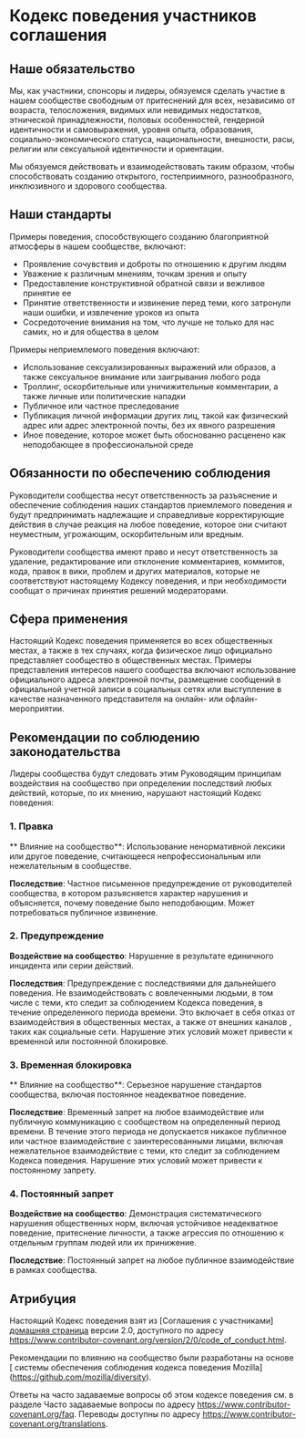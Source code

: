# Кодекс поведения участников соглашения

## Наше обязательство

Мы, как участники, спонсоры и лидеры, обязуемся сделать участие в нашем
сообществе свободным от притеснений для всех, независимо от возраста,
телосложения, видимых или невидимых недостатков, этнической принадлежности, половых особенностей, гендерной
идентичности и самовыражения, уровня опыта, образования, социально-экономического статуса,
национальности, внешности, расы, религии или сексуальной идентичности
и ориентации.

Мы обязуемся действовать и взаимодействовать таким образом, чтобы способствовать созданию открытого, гостеприимного,
разнообразного, инклюзивного и здорового сообщества.

## Наши стандарты

Примеры поведения, способствующего созданию благоприятной атмосферы в нашем
сообществе, включают:

* Проявление сочувствия и доброты по отношению к другим людям
* Уважение к различным мнениям, точкам зрения и опыту
* Предоставление конструктивной обратной связи и вежливое принятие ее
* Принятие ответственности и извинение перед теми, кого затронули наши ошибки,
  и извлечение уроков из опыта
* Сосредоточение внимания на том, что лучше не только для нас самих, но и для общества в
  целом

Примеры неприемлемого поведения включают:

* Использование сексуализированных выражений или образов, а также сексуальное внимание или
  заигрывания любого рода
* Троллинг, оскорбительные или уничижительные комментарии, а также личные или политические нападки
* Публичное или частное преследование
* Публикация личной информации других лиц, такой как физический адрес или адрес электронной
  почты, без их явного разрешения
* Иное поведение, которое может быть обоснованно расценено как неподобающее в
  профессиональной среде

## Обязанности по обеспечению соблюдения

Руководители сообщества несут ответственность за разъяснение и обеспечение соблюдения наших стандартов
приемлемого поведения и будут предпринимать надлежащие и справедливые корректирующие действия в случае
реакция на любое поведение, которое они считают неуместным, угрожающим, оскорбительным
или вредным.

Руководители сообщества имеют право и несут ответственность за удаление, редактирование или отклонение
комментариев, коммитов, кода, правок в вики, проблем и других материалов, которые
не соответствуют настоящему Кодексу поведения, и при необходимости сообщат о причинах принятия
решений модераторами.

## Сфера применения

Настоящий Кодекс поведения применяется во всех общественных местах, а также в тех случаях, когда
физическое лицо официально представляет сообщество в общественных местах.
Примеры представления интересов нашего сообщества включают использование официального адреса электронной почты,
размещение сообщений в официальной учетной записи в социальных сетях или выступление в качестве назначенного
представителя на онлайн- или офлайн-мероприятии.

## Рекомендации по соблюдению законодательства

Лидеры сообщества будут следовать этим Руководящим принципам воздействия на сообщество при определении
последствий любых действий, которые, по их мнению, нарушают настоящий Кодекс поведения:

### 1. Правка

** Влияние на сообщество**: Использование ненормативной лексики или другое поведение, считающееся
непрофессиональным или нежелательным в сообществе.

**Последствие**: Частное письменное предупреждение от руководителей сообщества,
в котором разъясняется характер нарушения и объясняется, почему
поведение было неподобающим. Может потребоваться публичное извинение.

### 2. Предупреждение

**Воздействие на сообщество**: Нарушение в результате единичного инцидента или серии
действий.

**Последствия**: Предупреждение с последствиями для дальнейшего поведения. Не
взаимодействовать с вовлеченными людьми,
в том числе с теми, кто следит за соблюдением Кодекса поведения, в течение определенного периода времени. Это
включает в себя отказ от взаимодействия в общественных местах, а также от внешних каналов
, таких как социальные сети. Нарушение этих условий может привести к временной или
постоянной блокировке.

### 3. Временная блокировка

** Влияние на сообщество**: Серьезное нарушение стандартов сообщества, включая
постоянное неадекватное поведение.

**Последствие**: Временный запрет на любое взаимодействие или публичную
коммуникацию с сообществом на определенный период времени.
В течение этого периода не допускается никакое публичное или частное взаимодействие с заинтересованными лицами, включая нежелательное взаимодействие
с теми, кто следит за соблюдением Кодекса поведения.
Нарушение этих условий может привести к постоянному запрету.

### 4. Постоянный запрет

**Воздействие на сообщество**: Демонстрация систематического нарушения общественных
норм, включая устойчивое неадекватное поведение, притеснение
личности, а также агрессия по отношению к отдельным группам людей или их принижение.

**Последствие**: Постоянный запрет на любое публичное взаимодействие в рамках
сообщества.

## Атрибуция

Настоящий Кодекс поведения взят из [Соглашения с участниками] [домашняя страница]
версии 2.0, доступного по адресу
https://www.contributor-covenant.org/version/2/0/code_of_conduct.html.

Рекомендации по влиянию на сообщество были разработаны на основе [
системы обеспечения соблюдения кодекса поведения Mozilla] (https://github.com/mozilla/diversity).

[домашняя страница]: https://www.contributor-covenant.org

Ответы на часто задаваемые вопросы об этом кодексе поведения см. в разделе Часто задаваемые вопросы по адресу
https://www.contributor-covenant.org/faq. Переводы доступны по адресу
https://www.contributor-covenant.org/translations.
